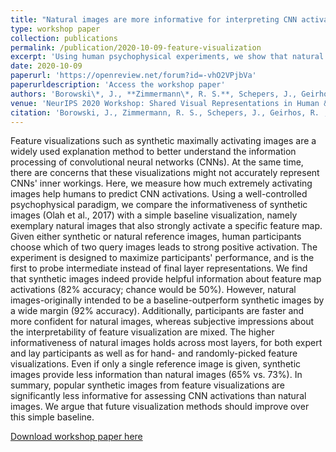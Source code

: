 ```yaml
---
title: "Natural images are more informative for interpreting CNN activations than synthetic feature visualizations "
type: workshop paper
collection: publications
permalink: /publication/2020-10-09-feature-visualization
excerpt: 'Using human psychophysical experiments, we show that natural images can be significantly more informative for interpreting neural network activations than synthetic feature visualizations.'
date: 2020-10-09
paperurl: 'https://openreview.net/forum?id=-vhO2VPjbVa'
paperurldescription: 'Access the workshop paper'
authors: 'Borowski\*, J., **Zimmermann\*, R. S.**, Schepers, J., Geirhos, R. , Wallis, T. S. A., Bethge, M. and Brendel, W.'
venue: 'NeurIPS 2020 Workshop: Shared Visual Representations in Human & Machine Intelligence'
citation: 'Borowski, J., Zimmermann, R. S., Schepers, J., Geirhos, R. , Wallis, T. S. A., Bethge, M. and Brendel, W., Natural images are more informative for interpreting CNN activations than synthetic feature visualizations .'
---
```

Feature visualizations such as synthetic maximally activating images are a widely used explanation method to better understand the information processing of convolutional neural networks (CNNs). At the same time, there are concerns that these visualizations might not accurately represent CNNs' inner workings. Here, we measure how much extremely activating images help humans to predict CNN activations. Using a well-controlled psychophysical paradigm, we compare the informativeness of synthetic images (Olah et al., 2017) with a simple baseline visualization, namely exemplary natural images that also strongly activate a specific feature map. Given either synthetic or natural reference images, human participants choose which of two query images leads to strong positive activation. The experiment is designed to maximize participants' performance, and is the first to probe intermediate instead of final layer representations. We find that synthetic images indeed provide helpful information about feature map activations (82% accuracy; chance would be 50%). However, natural images-originally intended to be a baseline-outperform synthetic images by a wide margin (92% accuracy). Additionally, participants are faster and more confident for natural images, whereas subjective impressions about the interpretability of feature visualization are mixed. The higher informativeness of natural images holds across most layers, for both expert and lay participants as well as for hand- and randomly-picked feature visualizations. Even if only a single reference image is given, synthetic images provide less information than natural images (65% vs. 73%). In summary, popular synthetic images from feature visualizations are significantly less informative for assessing CNN activations than natural images. We argue that future visualization methods should improve over this simple baseline.

[Download workshop paper here](https://openreview.net/pdf?id=-vhO2VPjbVa)
